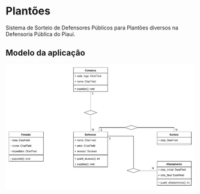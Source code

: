 # Plantões

Sistema de Sorteio de Defensores Públicos para Plantões diversos na Defensoria Pública do Piauí.

## Modelo da aplicação

<img src="./docs/banco-de-dados.png">